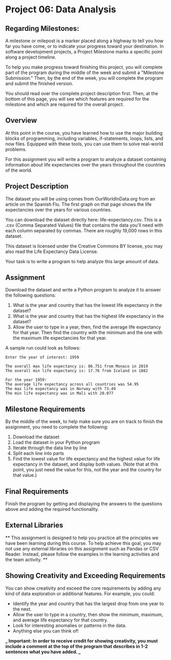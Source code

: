 # Project 06: Data Analysis

## Regarding Milestones:

A milestone or milepost is a marker placed along a highway to tell you how far you have come, or to indicate your progress toward your destination. In software development projects, a Project Milestone marks a specific point along a project timeline.

To help you make progress toward finishing this project, you will complete part of the program during the middle of the week and submit a "Milestone Submission." Then, by the end of the week, you will complete the program and submit the finished version.

You should read over the complete project description first. Then, at the bottom of this page, you will see which features are required for the milestone and which are required for the overall project.

## Overview

At this point in the course, you have learned how to use the major building blocks of programming, including variables, if-statements, loops, lists, and now files. Equipped with these tools, you can use them to solve real-world problems.

For this assignment you will write a program to analyze a dataset containing information about life expectancies over the years throughout the countries of the world.

## Project Description

The dataset you will be using comes from OurWorldInData.org from an article on the Spanish Flu. The first graph on that page shows the life expectancies over the years for various countries.

You can download the dataset directly here: life-expectancy.csv. This is a .csv (Comma Separated Values) file that contains the data you'll need with each column separated by commas. There are roughly 19,000 rows in this dataset.

This dataset is licensed under the Creative Commons BY license, you may also read the Life Expectancy Data License.

Your task is to write a program to help analyze this large amount of data.

## Assignment

Download the dataset and write a Python program to analyze it to answer the following questions:

1. What is the year and country that has the lowest life expectancy in the dataset?
2. What is the year and country that has the highest life expectancy in the dataset?
3. Allow the user to type in a year, then, find the average life expectancy for that year. Then find the country with the minimum and the one with the maximum life expectancies for that year.

A sample run could look as follows:

```
Enter the year of interest: 1959

The overall max life expectancy is: 86.751 from Monaco in 2019
The overall min life expectancy is: 17.76 from Iceland in 1882

For the year 1959:
The average life expectancy across all countries was 54.95
The max life expectancy was in Norway with 73.49
The min life expectancy was in Mali with 28.077
```

## Milestone Requirements

By the middle of the week, to help make sure you are on track to finish the assignment, you need to complete the following:

1. Download the dataset
2. Load the dataset in your Python program
3. Iterate through the data line by line
4. Split each line into parts
5. Find the lowest value for life expectancy and the highest value for life expectancy in the dataset, and display both values. (Note that at this point, you just need the value for this, not the year and the country for that value.)

## Final Requirements

Finish the program by getting and displaying the answers to the questions above and adding the required functionality.

## External Libraries

** This assignment is designed to help you practice all the principles we have been learning during this course. To help achieve this goal, you may not use any external libraries on this assignment such as Pandas or CSV Reader. Instead, please follow the examples in the learning activities and the team activity. **

## Showing Creativity and Exceeding Requirements

You can show creativity and exceed the core requirements by adding any kind of data exploration or additional features. For example, you could:

- Identify the year and country that has the largest drop from one year to the next.
- Allow the user to type in a country, then show the minimum, maximum, and average life expectancy for that country.
- Look for interesting anomalies or patterns in the data.
- Anything else you can think of!

**_ Important: In order to receive credit for showing creativity, you must include a comment at the top of the program that describes in 1-2 sentences what you have added. _**
